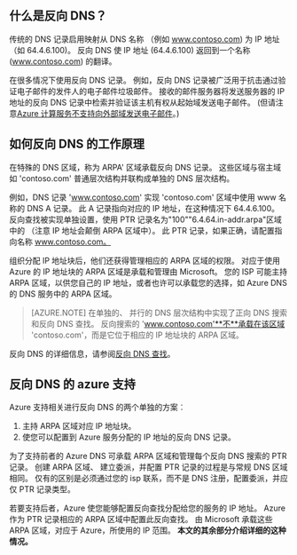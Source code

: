 ## <a name="what-is-reverse-dns"></a>什么是反向 DNS？

传统的 DNS 记录启用映射从 DNS 名称 （例如 www.contoso.com) 为 IP 地址 （如 64.4.6.100)。  反向 DNS 使 IP 地址 (64.4.6.100) 返回到一个名称 (www.contoso.com) 的翻译。

在很多情况下使用反向 DNS 记录。 例如，反向 DNS 记录被广泛用于抗击通过验证电子邮件的发件人的电子邮件垃圾邮件。  接收的邮件服务器将发送服务器的 IP 地址的反向 DNS 记录中检索并验证该主机有权从起始域发送电子邮件。 (但请注意[Azure 计算服务不支持向外部域发送电子邮件](https://blogs.msdn.microsoft.com/mast/2016/04/04/sending-e-mail-from-azure-compute-resource-to-external-domains/)。)

## <a name="how-reverse-dns-works"></a>如何反向 DNS 的工作原理

在特殊的 DNS 区域，称为 ARPA' 区域承载反向 DNS 记录。  这些区域与宿主域如 'contoso.com' 普通层次结构并联构成单独的 DNS 层次结构。

例如，DNS 记录 'www.contoso.com' 实现 'contoso.com' 区域中使用 www 名称的 DNS A 记录。  此 A 记录指向对应的 IP 地址，在这种情况下 64.4.6.100。  反向查找被实现单独设置，使用 PTR 记录名为"100""6.4.64.in-addr.arpa"区域中的 （注意 IP 地址会颠倒 ARPA 区域中）。 此 PTR 记录，如果正确，请配置指向名称 www.contoso.com。

组织分配 IP 地址块后，他们还获得管理相应的 ARPA 区域的权限。 对应于使用 Azure 的 IP 地址块的 ARPA 区域是承载和管理由 Microsoft。 您的 ISP 可能主持 ARPA 区域，以供您自己的 IP 地址，或者也许可以承载您的选择，如 Azure DNS 的 DNS 服务中的 ARPA 区域。

>[AZURE.NOTE] 在单独的、 并行的 DNS 层次结构中实现了正向 DNS 搜索和反向 DNS 查找。 反向搜索的 'www.contoso.com'**不**承载在该区域 'contoso.com'，而是它位于相应的 IP 地址块的 ARPA 区域。

反向 DNS 的详细信息，请参阅[反向 DNS 查找](http://en.wikipedia.org/wiki/Reverse_DNS_lookup)。

## <a name="azure-support-for-reverse-dns"></a>反向 DNS 的 azure 支持

Azure 支持相关进行反向 DNS 的两个单独的方案︰

1. 主持 ARPA 区域对应 IP 地址块。
2. 使您可以配置到 Azure 服务分配的 IP 地址的反向 DNS 记录。

为了支持前者的 Azure DNS 可承载 ARPA 区域和管理每个反向 DNS 搜索的 PTR 记录。  创建 ARPA 区域、 建立委派，并配置 PTR 记录的过程是与常规 DNS 区域相同。  仅有的区别是必须通过您的 isp 联系，而不是 DNS 注册，配置委派，并应仅 PTR 记录类型。

若要支持后者，Azure 使您能够配置反向查找分配给您的服务的 IP 地址。  Azure 作为 PTR 记录相应的 ARPA 区域中配置此反向查找。  由 Microsoft 承载这些 ARPA 区域，对应于 Azure，所使用的 IP 范围。 **本文的其余部分介绍详细的这种情况。**
